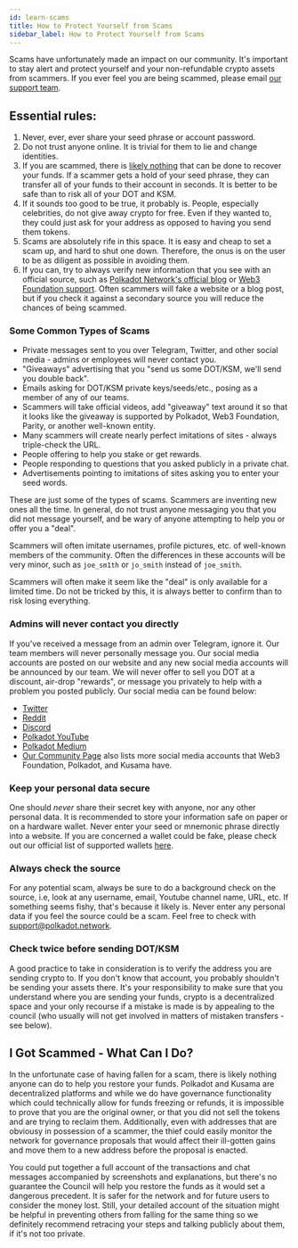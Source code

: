 ```yaml
---
id: learn-scams
title: How to Protect Yourself from Scams
sidebar_label: How to Protect Yourself from Scams
---
```


Scams have unfortunately made an impact on our community. It's important to stay alert and protect
yourself and your non-refundable crypto assets from scammers. If you ever feel you are being
scammed, please email [our support team](mailto:support@web3.foundation).

## Essential rules:

1. Never, ever, ever share your seed phrase or account password.
2. Do not trust anyone online. It is trivial for them to lie and change identities.
3. If you are scammed, there is [likely nothing](#i-got-scammed---what-can-i-do) that can be done to
   recover your funds. If a scammer gets a hold of your seed phrase, they can transfer all of your
   funds to their account in seconds. It is better to be safe than to risk all of your DOT and KSM.
4. If it sounds too good to be true, it probably is. People, especially celebrities, do not give
   away crypto for free. Even if they wanted to, they could just ask for your address as opposed to
   having you send them tokens.
5. Scams are absolutely rife in this space. It is easy and cheap to set a scam up, and hard to shut
   one down. Therefore, the onus is on the user to be as diligent as possible in avoiding them.
6. If you can, try to always verify new information that you see with an official source, such as
   [Polkadot Network's official blog](community) or
   [Web3 Foundation support](mailto:support@polkadot.network). Often scammers will fake a website or
   a blog post, but if you check it against a secondary source you will reduce the chances of being
   scammed.

### Some Common Types of Scams

- Private messages sent to you over Telegram, Twitter, and other social media - admins or employees
  will never contact you.
- "Giveaways" advertising that you "send us some DOT/KSM, we'll send you double back".
- Emails asking for DOT/KSM private keys/seeds/etc., posing as a member of any of our teams.
- Scammers will take official videos, add "giveaway" text around it so that it looks like the
  giveaway is supported by Polkadot, Web3 Foundation, Parity, or another well-known entity.
- Many scammers will create nearly perfect imitations of sites - always triple-check the URL.
- People offering to help you stake or get rewards.
- People responding to questions that you asked publicly in a private chat.
- Advertisements pointing to imitations of sites asking you to enter your seed words.

These are just some of the types of scams. Scammers are inventing new ones all the time. In general,
do not trust anyone messaging you that you did not message yourself, and be wary of anyone
attempting to help you or offer you a "deal".

Scammers will often imitate usernames, profile pictures, etc. of well-known members of the
community. Often the differences in these accounts will be very minor, such as `joe_sm1th` or
`jo_smith` instead of `joe_smith`.

Scammers will often make it seem like the "deal" is only available for a limited time. Do not be
tricked by this, it is always better to confirm than to risk losing everything.

### Admins will never contact you directly

If you've received a message from an admin over Telegram, ignore it. Our team members will never
personally message you. Our social media accounts are posted on our website and any new social media
accounts will be announced by our team. We will never offer to sell you DOT at a discount, air-drop
"rewards", or message you privately to help with a problem you posted publicly. Our social media can
be found below:

- [Twitter](https://twitter.com/Polkadot)
- [Reddit](https://www.reddit.com/r/dot)
- [Discord](https://discord.gg/wGUDt2p)
- [Polkadot YouTube](https://www.youtube.com/channel/UCB7PbjuZLEba_znc7mEGNgw)
- [Polkadot Medium](https://medium.com/polkadot-network)
- [Our Community Page](community) also lists more social media accounts that Web3 Foundation,
  Polkadot, and Kusama have.

### Keep your personal data secure

One should _never_ share their secret key with anyone, nor any other personal data. It is
recommended to store your information safe on paper or on a hardware wallet. Never enter your seed
or mnemonic phrase directly into a website. If you are concerned a wallet could be fake, please
check out our official list of supported wallets [here](build-wallets).

### Always check the source

For any potential scam, always be sure to do a background check on the source, i.e, look at any
username, email, Youtube channel name, URL, etc. If something seems fishy, that's because it likely
is. Never enter any personal data if you feel the source could be a scam. Feel free to check with
[support@polkadot.network](mailto:support@web3.foundation).

### Check twice before sending DOT/KSM

A good practice to take in consideration is to verify the address you are sending crypto to. If you
don't know that account, you probably shouldn't be sending your assets there. It's your
responsibility to make sure that you understand where you are sending your funds, crypto is a
decentralized space and your only recourse if a mistake is made is by appealing to the council (who
usually will not get involved in matters of mistaken transfers - see below).

## I Got Scammed - What Can I Do?

In the unfortunate case of having fallen for a scam, there is likely nothing anyone can do to help
you restore your funds. Polkadot and Kusama are decentralized platforms and while we do have
governance functionality which could technically allow for funds freezing or refunds, it is
impossible to prove that you are the original owner, or that you did not sell the tokens and are
trying to reclaim them. Additionally, even with addresses that are obviousy in possession of a
scammer, the thief could easily monitor the network for governance proposals that would affect their
ill-gotten gains and move them to a new address before the proposal is enacted.

You could put together a full account of the transactions and chat messages accompanied by
screenshots and explanations, but there's no guarantee the Council will help you restore the funds
as it would set a dangerous precedent. It is safer for the network and for future users to consider
the money lost. Still, your detailed account of the situation might be helpful in preventing others
from falling for the same thing so we definitely recommend retracing your steps and talking publicly
about them, if it's not too private.
